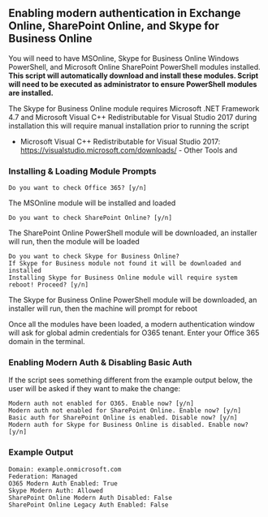 ## Enabling modern authentication in Exchange Online, SharePoint Online, and Skype for Business Online

You will need to have MSOnline, Skype for Business Online Windows PowerShell, and Microsoft Online SharePoint PowerShell modules installed. **This script will automatically download and install these modules. Script will need to be executed as administrator to ensure PowerShell modules are installed.**

The Skype for Business Online module requires Microsoft .NET Framework 4.7 and Microsoft Visual C++ Redistributable for Visual Studio 2017 during installation this will require manual installation prior to running the script
- Microsoft Visual C++ Redistributable for Visual Studio 2017: https://visualstudio.microsoft.com/downloads/ - Other Tools and

### Installing & Loading Module Prompts

	Do you want to check Office 365? [y/n]
The MSOnline module will be installed and loaded
	
	Do you want to check SharePoint Online? [y/n]
The SharePoint Online PowerShell module will be downloaded, an installer will run, then the module will be loaded

	Do you want to check Skype for Business Online?
	If Skype for Business module not found it will be downloaded and installed
	Installing Skype for Business Online module will require system reboot! Proceed? [y/n]
The Skype for Business Online PowerShell module will be downloaded, an installer will run, then the machine will prompt for reboot

Once all the modules have been loaded, a modern authentication window will ask for global admin credentials for O365 tenant. Enter your Office 365 domain in the terminal.

### Enabling Modern Auth & Disabling Basic Auth
If the script sees something different from the example output below, the user will be asked if they want to make the change:
	
	Modern auth not enabled for O365. Enable now? [y/n]
	Modern auth not enabled for SharePoint Online. Enable now? [y/n]
	Basic auth for SharePoint Online is enabled. Disable now? [y/n]
	Modern auth for Skype for Business Online is disabled. Enable now? [y/n]

### Example Output

	Domain: example.onmicrosoft.com
	Federation: Managed
	O365 Modern Auth Enabled: True
	Skype Modern Auth: Allowed
	SharePoint Online Modern Auth Disabled: False
	SharePoint Online Legacy Auth Enabled: False
